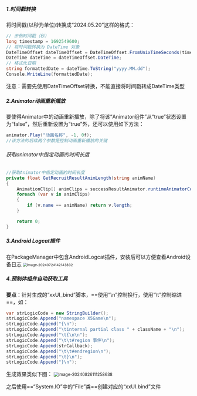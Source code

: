 ##### 1.时间戳转换

将时间戳(以秒为单位)转换成“2024.05.20”这样的格式：

```c#
// 示例时间戳（秒）
long timestamp = 1692549600;
// 将时间戳转换为 DateTime 对象
DateTimeOffset dateTimeOffset = DateTimeOffset.FromUnixTimeSeconds(timestamp);
DateTime dateTime = dateTimeOffset.DateTime;
// 格式化日期
string formattedDate = dateTime.ToString("yyyy.MM.dd");
Console.WriteLine(formattedDate);
```

注意：需要先使用DateTimeOffset转换，不能直接将时间戳转成DateTime类型



##### 2.Animator动画重新播放

要使得Animator中的动画重新播放，除了将该“Animator组件”从“true”状态设置为“false”，然后重新设置为“true”外，还可以使用如下方法：

```c#
animator.Play("动画名称", -1, 0f);
//该方法的后续两个参数是控制动画重新播放的关键
```

###### 获取animator中指定动画的时间长度

```c#
//获取Animator中指定动画的时间长度
private float GetRecruitResultAnimLength(string animName)
{
    AnimationClip[] animClips = successResultAnimator.runtimeAnimatorController.animationClips;
    foreach (var v in animClips)
    {
        if (v.name == animName) return v.length;
    }

    return 0;
}
```



##### 3.Android Logcat插件

在PackageManager中包含AndroidLogcat插件，安装后可以方便查看Android设备日志
<img src="https://gitee.com/kakaix892/image-host/raw/main/Typora/image-20240724142143832.png" alt="image-20240724142143832" style="zoom:67%;" />



##### 4.预制体组件自动获取工具

**要点**：针对生成的“xxUI_bind”脚本，==使用“\n”控制换行，使用“\t”控制缩进==，如：

```c#
var strLogicCode = new StringBuilder();
strLogicCode.Append("namespace X5Game\n");
strLogicCode.Append("{\n");
strLogicCode.Append("\tinternal partial class " + className + "\n");
strLogicCode.Append("\t{\n\n");
strLogicCode.Append("\t\t#region 事件\n");
strLogicCode.Append(strCallback);
strLogicCode.Append("\t\t#endregion\n");
strLogicCode.Append("\t}\n");
strLogicCode.Append("}\n");
```

生成效果类似下图：
<img src="https://gitee.com/kakaix892/image-host/raw/main/Typora/image-20240826111258638.png" alt="image-20240826111258638" style="zoom:80%;" />

之后使用==“System.IO”中的“File”类==创建对应的“xxUI.bind”文件

























